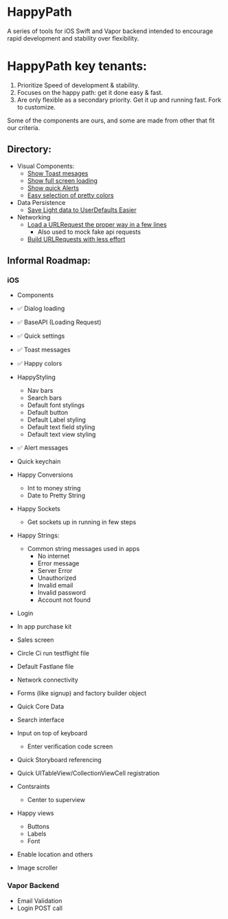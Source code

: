 # HappyPath

A series of tools for iOS Swift and Vapor backend intended to encourage rapid development and stability over flexibility.


# HappyPath key tenants:
1. Prioritize Speed of development & stability.
2. Focuses on the happy path: get it done easy & fast. 
3. Are only flexible as a secondary priority.  Get it up and running fast. Fork to customize. 

Some of the components are ours, and some are made from other that fit our criteria.

## Directory: 
- Visual Components:
    - [Show Toast mesages](https://github.com/rcaraway/HappyToast)
    - [Show full screen loading](https://github.com/rcaraway/HappyLoader)
    - [Show quick Alerts](https://github.com/rcaraway/HappyAlert)
    - [Easy selection of pretty colors](https://github.com/rcaraway/HappyColors)
- Data Persistence
    - [Save Light data to UserDefaults Easier](https://github.com/rcaraway/HappyDefaults)
- Networking
    - [Load a URLRequest the proper way in a few lines](https://github.com/rcaraway/HappyAPIService)
        - Also used to mock fake api requests
    - [Build URLRequests with less effort](https://github.com/rcaraway/HappyRequestBuilder)


## Informal Roadmap: 
### iOS
- Components
- ✅ Dialog loading
- ✅ BaseAPI (Loading Request)
- ✅ Quick settings
- ✅ Toast messages
- ✅ Happy colors
- HappyStyling  
    - Nav bars
    - Search bars
    - Default font stylings
    - Default button 
    - Default Label styling
    - Default text field styling
    - Default text view styling
- ✅ Alert messages
- Quick keychain
- Happy Conversions
    - Int to money string
    - Date to Pretty String
- Happy Sockets
   - Get sockets up in running in few steps
- Happy Strings: 
    - Common string messages used in apps
        - No internet 
        - Error message 
        - Server Error
        - Unauthorized
        - Invalid email
        - Invalid password
        - Account not found
- Login
- In app purchase kit 
- Sales screen
- Circle Ci run testflight file
- Default Fastlane file

- Network connectivity
- Forms (like signup) and factory builder object
- Quick Core Data
- Search interface
- Input on top of keyboard
    - Enter verification code screen
- Quick Storyboard referencing
- Quick UITableView/CollectionViewCell registration
- Contsraints
    - Center to superview
- Happy views
    - Buttons 
    - Labels
    - Font
- Enable location and others
- Image scroller

### Vapor Backend
- Email Validation
- Login POST call
